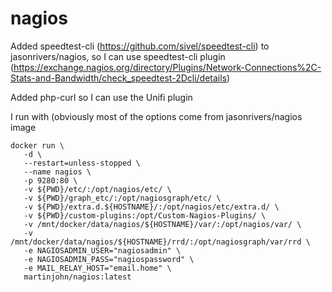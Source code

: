 # nagios
Added speedtest-cli (https://github.com/sivel/speedtest-cli) to jasonrivers/nagios, so I can use speedtest-cli plugin (https://exchange.nagios.org/directory/Plugins/Network-Connections%2C-Stats-and-Bandwidth/check_speedtest-2Dcli/details)

Added php-curl so I can use the Unifi plugin

I run with (obviously most of the options come from jasonrivers/nagios image

    docker run \
       -d \
       --restart=unless-stopped \
       --name nagios \
       -p 9280:80 \
       -v ${PWD}/etc/:/opt/nagios/etc/ \
       -v ${PWD}/graph_etc/:/opt/nagiosgraph/etc/ \
       -v ${PWD}/extra.d.${HOSTNAME}/:/opt/nagios/etc/extra.d/ \
       -v ${PWD}/custom-plugins:/opt/Custom-Nagios-Plugins/ \
       -v /mnt/docker/data/nagios/${HOSTNAME}/var/:/opt/nagios/var/ \
       -v /mnt/docker/data/nagios/${HOSTNAME}/rrd/:/opt/nagiosgraph/var/rrd \
       -e NAGIOSADMIN_USER="nagiosadmin" \
       -e NAGIOSADMIN_PASS="nagiospassword" \
       -e MAIL_RELAY_HOST="email.home" \
       martinjohn/nagios:latest
